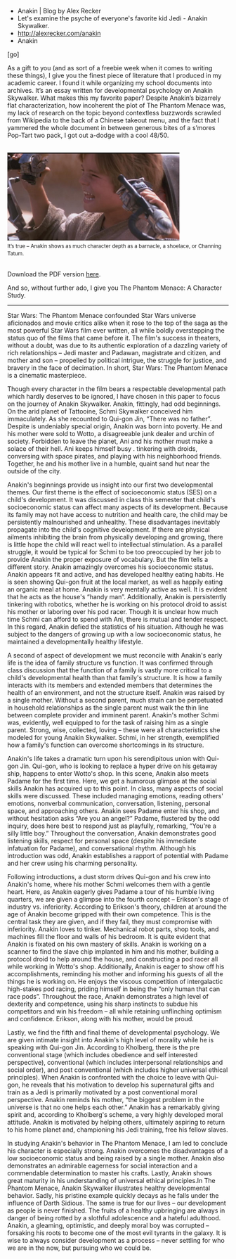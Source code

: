 * Anakin | Blog by Alex Recker
* Let's examine the psyche of everyone's favorite kid Jedi - Anakin Skywalker.
* http://alexrecker.com/anakin
* Anakin

[go]

As a gift to you (and as sort of a freebie week when it comes to writing these things), I give you the finest piece of literature that I produced in my academic career.  I found it while organizing my school documents into archives.  It’s an essay written for developmental psychology on Anakin Skywalker.  What makes this my favorite paper?  Despite Anakin’s bizarrely flat characterization, how incoherent the plot of The Phantom Menace was, my lack of research on the topic beyond contextless buzzwords scrawled from Wikipedia to the back of a Chinese takeout menu, and the fact that I yammered the whole document in between generous bites of a s’mores Pop-Tart two pack, I got out a-dodge with a cool 48/50.


<br/>
<div class="row text-center">
<img src="/static/img/anakin.jpg" height="200"/>
<br>
<small>It’s true – Anakin shows as much character depth as a barnacle, a shoelace, or Channing Tatum.</small>
<br/><br/>
</div>

Download the PDF version [here](/static/img/Anakin.pdf).

And so, without further ado, I give you The Phantom Menace: A Character Study.

<hr>

Star Wars: The Phantom Menace confounded Star Wars universe aficionados and movie critics alike when it rose to the top of the saga as the most powerful Star Wars film ever written, all while boldly overstepping the status quo of the films that came before it. The film's success in theaters, without a doubt, was due to its authentic exploration of a dazzling variety of rich relationships – Jedi master and Padawan, magistrate and citizen, and mother and son – propelled by political intrigue, the struggle for justice, and bravery in the face of decimation. In short, Star Wars: The Phantom Menace is a cinematic masterpiece.
 
Though every character in the film bears a respectable developmental path which hardly deserves to be ignored, I have chosen in this paper to focus on the journey of Anakin Skywalker. Anakin, fittingly, had odd beginnings. On the arid planet of Tattooine, Schmi Skywalker conceived him immaculately. As she recounted to Qui-gon Jin, “There was no father”. Despite is undeniably special origin, Anakin was born into poverty. He and his mother were sold to Wotto, a disagreeable junk dealer and urchin of society. Forbidden to leave the planet, Ani and his mother must make a solace of their hell. Ani keeps himself busy . tinkering with droids, conversing with space pirates, and playing with his neighborhood friends. Together, he and his mother live in a humble, quaint sand hut near the outside of the city.

Anakin's beginnings provide us insight into our first two developmental themes. Our first theme is the effect of socioeconomic status (SES) on a child's development. It was discussed in class this semester that child's socioeconomic status can affect many aspects of its development. Because its family may not have access to nutrition and health care, the child may be persistently malnourished and unhealthy. These disadvantages inevitably propagate into the child's cognitive development. If there are physical ailments inhibiting the brain from physically developing and growing, there is little hope the child will react well to intellectual stimulation. As a parallel struggle, it would be typical for Schmi to be too preoccupied by her job to provide Anakin the proper exposure of vocabulary. But the film tells a different story. Anakin amazingly overcomes his socioeconomic status. Anakin appears fit and active, and has developed healthy eating habits. He is seen showing Qui-gon fruit at the local market, as well as happily eating an organic meal at home. Anakin is very mentally active as well. It is evident that he acts as the house's “handy man”. Additionally, Anakin is persistently tinkering with robotics, whether he is working on his protocol droid to assist his mother or laboring over his pod racer. Though it is unclear how much time Schmi can afford to spend with Ani, there is mutual and tender respect. In this regard, Anakin defied the statistics of his situation. Although he was subject to the dangers of growing up with a low socioeconomic status, he maintained a developmentally healthy lifestyle.
 
A second of aspect of development we must reconcile with Anakin's early life is the idea of family structure vs function. It was confirmed through class discussion that the function of a family is vastly more critical to a child's developmental health than that family's structure. It is how a family interacts with its members and extended members that determines the health of an environment, and not the structure itself. Anakin was raised by a single mother. Without a second parent, much strain can be perpetuated in household relationships as the single parent must walk the thin line between complete provider and imminent parent. Anakin's mother Schmi was, evidently, well equipped to for the task of raising him as a single parent. Strong, wise, collected, loving – these were all characteristics she modeled for young Anakin Skywalker. Schmi, in her strength, exemplified how a family's function can overcome shortcomings in its structure.
 
Anakin's life takes a dramatic turn upon his serendipitous union with Qui-gon Jin. Qui-gon, who is looking to replace a hyper drive on his getaway ship, happens to enter Wotto's shop. In this scene, Anakin also meets Padame for the first time. Here, we get a humorous glimpse at the social skills Anakin has acquired up to this point. In class, many aspects of social skills were discussed. These included managing emotions, reading others' emotions, nonverbal communication, conversation, listening, personal space, and approaching others. Anakin sees Padame enter his shop, and without hesitation asks “Are you an angel?” Padame, flustered by the odd inquiry, does here best to respond just as playfully, remarking, “You're a silly little boy.” Throughout the conversation, Anakin demonstrates good listening skills, respect for personal space (despite his immediate infatuation for Padame), and conversational rhythm. Although his introduction was odd, Anakin establishes a rapport of potential with Padame and her crew using his charming personality.
 
Following introductions, a dust storm drives Qui-gon and his crew into Anakin's home, where his mother Schmi welcomes them with a gentle heart. Here, as Anakin eagerly gives Padame a tour of his humble living quarters, we are given a glimpse into the fourth concept – Erikson's stage of industry vs. inferiority. According to Erikson's theory, children at around the age of Anakin become gripped with their own competence. This is the central task they are given, and if they fail, they must compromise with inferiority. Anakin loves to tinker. Mechanical robot parts, shop tools, and machines fill the floor and walls of his bedroom. It is quite evident that Anakin is fixated on his own mastery of skills. Anakin is working on a scanner to find the slave chip implanted in him and his mother, building a protocol droid to help around the house, and constructing a pod racer all while working in Wotto's shop. Additionally, Anakin is eager to show off his accomplishments, reminding his mother and informing his guests of all the things he is working on. He enjoys the viscous competition of intergalactic high-stakes pod racing, priding himself in being the “only human that can race pods”. Throughout the race, Anakin demonstrates a high level of dexterity and competence, using his sharp instincts to subdue his competitors and win his freedom – all while retaining unflinching optimism and confidence. Erikson, along with his mother, would be proud.
 
Lastly, we find the fifth and final theme of developmental psychology. We are given intimate insight into Anakin's high level of morality while he is speaking with Qui-gon Jin. According to Kholberg, there is the pre conventional stage (which includes obedience and self interested perspective), conventional (which includes interpersonal relationships and social order), and post conventional (which includes higher universal ethical principles). When Anakin is confronted with the choice to leave with Qui-gon, he reveals that his motivation to develop his supernatural gifts and train as a Jedi is primarily motivated by a post conventional moral perspective. Anakin reminds his mother, “the biggest problem in the universe is that no one helps each other.” Anakin has a remarkably giving spirit and, according to Kholberg's scheme, a very highly developed moral attitude. Anakin is motivated by helping others, ultimately aspiring to return to his home planet and, championing his Jedi training, free his fellow slaves.
 
In studying Anakin's behavior in The Phantom Menace, I am led to conclude his character is especially strong. Anakin overcomes the disadvantages of a low socioeconomic status and being raised by a single mother. Anakin also demonstrates an admirable eagerness for social interaction and a commendable determination to master his crafts. Lastly, Anakin shows great maturity in his understanding of universal ethical principles.In The Phantom Menace, Anakin Skywalker illustrates healthy developmental behavior. Sadly, his pristine example quickly decays as he falls under the influence of Darth Sidious. The same is true for our lives – our development as people is never finished. The fruits of a healthy upbringing are always in danger of being rotted by a slothful adolescence and a hateful adulthood. Anakin, a gleaming, optimistic, and deeply moral boy was corrupted – forsaking his roots to become one of the most evil tyrants in the galaxy. It is wise to always consider development as a process – never settling for who we are in the now, but pursuing who we could be.